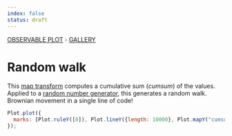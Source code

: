 ```yaml
---
index: false
status: draft
---
```


<div style="color: grey; font: 13px/25.5px var(--sans-serif); text-transform: uppercase;"><h1 style="display: none;">Plot: Random walk</h1><a href="/plot">Observable Plot</a> › <a href="/@observablehq/plot-gallery">Gallery</a></div>

# Random walk

This [map transform](https://observablehq.com/plot/transforms/map) computes a cumulative sum (_cumsum_) of the values. Applied to a [random number generator](https://observablehq.com/@d3/d3-random#normal), this generates a random walk. Brownian movement in a single line of code!

```js echo
Plot.plot({
  marks: [Plot.ruleY([0]), Plot.lineY({length: 10000}, Plot.mapY("cumsum", {y: d3.randomNormal()}))]
});
```
